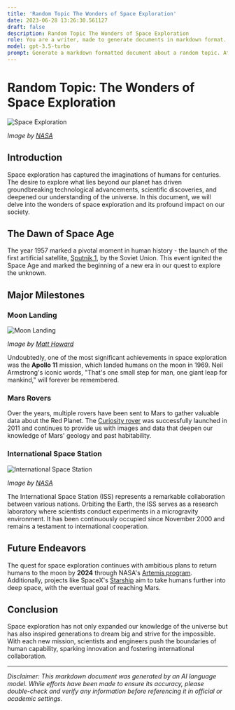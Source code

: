 ```yaml
---
title: 'Random Topic The Wonders of Space Exploration'
date: 2023-06-28 13:26:30.561127
draft: false
description: Random Topic The Wonders of Space Exploration
role: You are a writer, made to generate documents in markdown format. It is very important that all of the documents you generate are in valid markdown format.
model: gpt-3.5-turbo
prompt: Generate a markdown formatted document about a random topic. At the bottom, include a disclaimer explaining that the document was generated by you. The first line of the document should be the title. Make sure that the entire document is in proper markdown format, using a mix of various tags to make the document visually appealing.
---
```


# Random Topic: The Wonders of Space Exploration

![Space Exploration](https://images.unsplash.com/photo-1558618267-6880852d04f9)

*Image by [NASA](https://www.nasa.gov/)*

## Introduction

Space exploration has captured the imaginations of humans for centuries. The desire to explore what lies beyond our planet has driven groundbreaking technological advancements, scientific discoveries, and deepened our understanding of the universe. In this document, we will delve into the wonders of space exploration and its profound impact on our society.

## The Dawn of Space Age

The year 1957 marked a pivotal moment in human history - the launch of the first artificial satellite, [Sputnik 1](https://en.wikipedia.org/wiki/Sputnik_1), by the Soviet Union. This event ignited the Space Age and marked the beginning of a new era in our quest to explore the unknown.

## Major Milestones

### Moon Landing

![Moon Landing](https://images.unsplash.com/photo-1563170331-06d43a7c1290)

*Image by [Matt Howard](https://unsplash.com/photos/zsDLSlv1rC0)*

Undoubtedly, one of the most significant achievements in space exploration was the **Apollo 11** mission, which landed humans on the moon in 1969. Neil Armstrong's iconic words, "That's one small step for man, one giant leap for mankind," will forever be remembered.

### Mars Rovers

Over the years, multiple rovers have been sent to Mars to gather valuable data about the Red Planet. The [Curiosity rover](https://mars.nasa.gov/msl/home/) was successfully launched in 2011 and continues to provide us with images and data that deepen our knowledge of Mars' geology and past habitability.

### International Space Station

![International Space Station](https://images.unsplash.com/photo-1561655713-419d262ab3ad)

*Image by [NASA](https://www.nasa.gov/)*

The International Space Station (ISS) represents a remarkable collaboration between various nations. Orbiting the Earth, the ISS serves as a research laboratory where scientists conduct experiments in a microgravity environment. It has been continuously occupied since November 2000 and remains a testament to international cooperation.

## Future Endeavors

The quest for space exploration continues with ambitious plans to return humans to the moon by **2024** through NASA's [Artemis program](https://www.nasa.gov/specials/artemis/). Additionally, projects like SpaceX's [Starship](https://www.spacex.com/human-spaceflight/starship/) aim to take humans further into deep space, with the eventual goal of reaching Mars.

## Conclusion

Space exploration has not only expanded our knowledge of the universe but has also inspired generations to dream big and strive for the impossible. With each new mission, scientists and engineers push the boundaries of human capability, sparking innovation and fostering international collaboration.

---

*Disclaimer: This markdown document was generated by an AI language model. While efforts have been made to ensure its accuracy, please double-check and verify any information before referencing it in official or academic settings.*